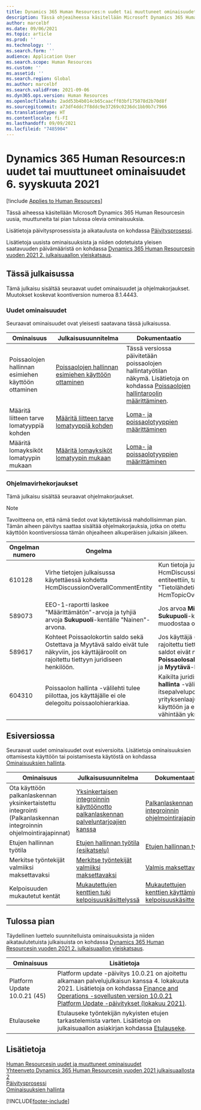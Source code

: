 ```yaml
---
title: Dynamics 365 Human Resources:n uudet tai muuttuneet ominaisuudet 6. syyskuuta 2021
description: Tässä ohjeaiheessa käsitellään Microsoft Dynamics 365 Human Resourcesin 6. syyskuuta 2021 julkaistuja uusia tai muuttuneita ominaisuuksia.
author: marcelbf
ms.date: 09/06/2021
ms.topic: article
ms.prod: ''
ms.technology: ''
ms.search.form: ''
audience: Application User
ms.search.scope: Human Resources
ms.custom: ''
ms.assetid: ''
ms.search.region: Global
ms.author: marcelbf
ms.search.validFrom: 2021-09-06
ms.dyn365.ops.version: Human Resources
ms.openlocfilehash: 2add53b4b014cb65caacff03bf175078d2b70d8f
ms.sourcegitcommit: a73df4ddc7f8ddc9e37269c0236dc1bb9b7c7966
ms.translationtype: HT
ms.contentlocale: fi-FI
ms.lasthandoff: 09/09/2021
ms.locfileid: "7485904"
---
```

# <a name="whats-new-or-changed-in-dynamics-365-human-resources-september-6-2021"></a>Dynamics 365 Human Resources:n uudet tai muuttuneet ominaisuudet 6. syyskuuta 2021

[!include [Applies to Human Resources](../includes/applies-to-hr.md)]

Tässä aiheessa käsitellään Microsoft Dynamics 365 Human Resourcesin uusia, muuttuneita tai pian tulossa olevia ominaisuuksia.

Lisätietoja päivitysprosessista ja aikataulusta on kohdassa [Päivitysprosessi](hr-admin-setup-update-process.md).

Lisätietoja uusista ominaisuuksista ja niiden odotetuista yleisen saatavuuden päivämääristä on kohdassa [Dynamics 365 Human Resourcesin vuoden 2021 2. julkaisuaallon yleiskatsaus](/dynamics365-release-plan/2021wave2/human-resources/dynamics365-human-resources/).

## <a name="in-this-release"></a>Tässä julkaisussa

Tämä julkaisu sisältää seuraavat uudet ominaisuudet ja ohjelmakorjaukset. Muutokset koskevat koontiversion numeroa 8.1.4443.

### <a name="new-features"></a>Uudet ominaisuudet

Seuraavat ominaisuudet ovat yleisesti saatavana tässä julkaisussa.

| Ominaisuus | Julkaisusuunnitelma | Dokumentaatio |
|---|---|---|
| Poissaolojen hallinnan esimiehen käyttöön ottaminen | [Poissaolojen hallinnan esimiehen käyttöön ottaminen](/dynamics365-release-plan/2021wave1/human-resources/dynamics365-human-resources/enable-absence-manager-manage-leave) | Tässä versiossa päivitetään poissaolojen hallintatyötilan näkymä. Lisätietoja on kohdassa [Poissaolojen hallintaroolin määrittäminen](https://go.microsoft.com/fwlink/?linkid=2168107). |
| Määritä liitteen tarve lomatyyppiä kohden | [Määritä liitteen tarve lomatyyppiä kohden](/dynamics365-release-plan/2021wave1/human-resources/dynamics365-human-resources/mandate-attachments-specific-leave-types) | [Loma- ja poissaolotyyppien määrittäminen](https://go.microsoft.com/fwlink/?linkid=2168108) |
| Määritä lomayksiköt lomatyypin mukaan | [Määritä lomayksiköt lomatyypin mukaan](/dynamics365-release-plan/2021wave1/human-resources/dynamics365-human-resources/configure-leave-units-per-leave-type) | [Loma- ja poissaolotyyppien määrittäminen](https://go.microsoft.com/fwlink/?linkid=2168215) |

### <a name="bug-fixes"></a>Ohjelmavirhekorjaukset

Tämä julkaisu sisältää seuraavat ohjelmakorjaukset.

> [!NOTE]
> Tavoitteena on, että nämä tiedot ovat käytettävissä mahdollisimman pian. Tämän aiheen päivitys saattaa sisältää ohjelmakorjauksia, jotka on otettu käyttöön koontiversiossa tämän ohjeaiheen alkuperäisen julkaisin jälkeen.

| Ongelman numero | Ongelma | kuvaus |
|---|---|---|
| 610128 | Virhe tietojen julkaisussa käytettäessä kohdetta HcmDiscussionOverallCommentEntity | Kun tietoja julkaistaan Excel-työkirjasta HcmDiscussionOverralCommentEntity-entiteettiin, tapahtuu seuraava virhe: "Tietolähdetietuetta tyyppiä HcmTopicOverrall ei löydy." |
| 589073 | EEO-1-raportti laskee "Määrittämätön"-arvoja ja tyhjiä arvoja **Sukupuoli**-kentälle "Nainen"-arvona. | Jos arvoa **Mies** ei määritetä **Sukupuoli**-kentälle, EEO-1-raportti muodostaa oletusarvon **Nainen**. |
| 589617 | Kohteet Poissaolokortin saldo sekä Ostettava ja Myytävä saldo eivät tule näkyviin, jos käyttäjäroolit on rajoitettu tiettyyn juridiseen henkilöön. | Jos käyttäjä (työntekijärooli) on rajoitettu tiettyyn juridiseen henkilöön, saldot eivät näy oikein **Poissaolosaldot**-kortissa ja **Ostettava** ja **Myytävä**-kentissä. |
| 604310 | Poissaolon hallinta -välilehti tulee piilottaa, jos käyttäjälle ei ole delegoitu poissaolohierarkiaa. | Kaikilta juridisilta henkilöiltä **Poissaolon hallinta** -välilehti tulee piilottaa itsepalveluportaalissa, ellei yrityksenlaajuinen parametri ole otettu käyttöön ja ellei käyttäjään ole liitetty vähintään yksi poissaolohierarkia. |

## <a name="in-preview"></a>Esiversiossa

Seuraavat uudet ominaisuudet ovat esiversioita. Lisätietoja ominaisuuksien ottamisesta käyttöön tai poistamisesta käytöstä on kohdassa [Ominaisuuksien hallinta](hr-admin-manage-features.md).

| Ominaisuus | Julkaisusuunnitelma | Dokumentaatio |
|---|---|---|
| Ota käyttöön palkanlaskennan yksinkertaistettu integrointi (Palkanlaskennan integroinnin ohjelmointirajapinnat) | [Yksinkertaisen integroinnin käyttöönotto palkanlaskennan palveluntarjoajien kanssa](/dynamics365-release-plan/2021wave1/human-resources/dynamics365-human-resources/enable-simplified-integration-payroll-providers) | [Palkanlaskennan integroinnin ohjelmointirajapinta](hr-admin-integration-payroll-api-introduction.md) |
| Etujen hallinnan työtila | [Etujen hallinnan työtila (esikatselu)](/dynamics365-release-plan/2020wave2/human-resources/dynamics365-human-resources/benefits-management-workspace) | [Etujen hallinnan työtila](hr-benefits-management-workspace.md) |
| Merkitse työntekijät valmiiksi maksettavaksi | [Merkitse työntekijät valmiiksi maksettavaksi](/dynamics365-release-plan/2021wave1/human-resources/dynamics365-human-resources/enable-employees-be-marked-as-ready-pay) | [Valmis maksettavaksi](/dynamics365/human-resources/hr-compensation-payroll) |
| Kelpoisuuden mukautetut kentät |[Mukautettujen kenttien tuki kelpoisuuskäsittelyssä](/dynamics365-release-plan/2021wave1/human-resources/dynamics365-human-resources/custom-field-support-benefits-management) | [Mukautettujen kenttien käyttäminen kelpoisuuskäsittelyssä](/dynamics365/human-resources/hr-benefits-setup-eligibility-rules#using-custom-fields-in-eligibility-rules) |

## <a name="coming-soon"></a>Tulossa pian

Täydellinen luettelo suunnitelluista ominaisuuksista ja niiden aikataulutetuista julkaisuista on kohdassa [Dynamics 365 Human Resourcesin vuoden 2021 2. julkaisuaallon yleiskatsaus](/dynamics365-release-plan/2021wave2/human-resources/dynamics365-human-resources/).

| Ominaisuus | Lisätietoja |
|---|---|
| Platform Update 10.0.21 (45) | Platform update -päivitys 10.0.21 on ajoitettu alkamaan palvelujulkaisun kanssa 4. lokakuuta 2021. Lisätietoja on kohdassa [Finance and Operations -sovellusten version 10.0.21 Platform Update -päivitykset (lokakuu 2021)](/dynamics365/fin-ops-core/dev-itpro/get-started/whats-new-platform-updates-10-0-21). |
| Etulauseke | Etulauseke työntekijän nykyisten etujen tarkastelemista varten. Lisätietoja on julkaisuaallon asiakirjan kohdassa [Etulauseke](/dynamics365-release-plan/2021wave1/human-resources/dynamics365-human-resources/benefits-summary-statement). |

## <a name="see-also"></a>Lisätietoja

[Human Resourcesin uudet ja muuttuneet ominaisuudet](hr-admin-whats-new.md)</br>
[Yhteenveto Dynamics 365 Human Resourcesin vuoden 2021 julkaisuaallosta 2](/dynamics365-release-plan/2021wave2/human-resources/dynamics365-human-resources/)</br>
[Päivitysprosessi](hr-admin-setup-update-process.md)</br>
[Ominaisuuksien hallinta](hr-admin-manage-features.md)

[!INCLUDE[footer-include](../includes/footer-banner.md)]
